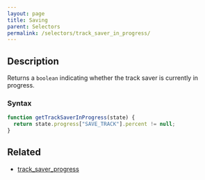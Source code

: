 ```yaml
---
layout: page
title: Saving
parent: Selectors
permalink: /selectors/track_saver_in_progress/
---
```


## Description

Returns a `boolean` indicating whether the track saver is currently in progress.

### Syntax

```js
function getTrackSaverInProgress(state) {
  return state.progress["SAVE_TRACK"].percent != null;
}
```

## Related

- [track_saver_progress](./track_saver_progress.md)
